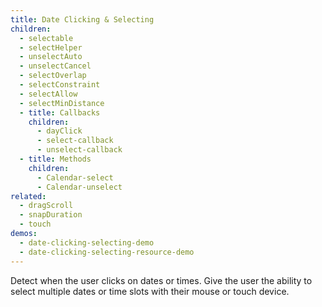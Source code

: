 ```yaml
---
title: Date Clicking & Selecting
children:
  - selectable
  - selectHelper
  - unselectAuto
  - unselectCancel
  - selectOverlap
  - selectConstraint
  - selectAllow
  - selectMinDistance
  - title: Callbacks
    children:
      - dayClick
      - select-callback
      - unselect-callback
  - title: Methods
    children:
      - Calendar-select
      - Calendar-unselect
related:
  - dragScroll
  - snapDuration
  - touch
demos:
  - date-clicking-selecting-demo
  - date-clicking-selecting-resource-demo
---
```


Detect when the user clicks on dates or times. Give the user the ability to select multiple dates or time slots with their mouse or touch device.
